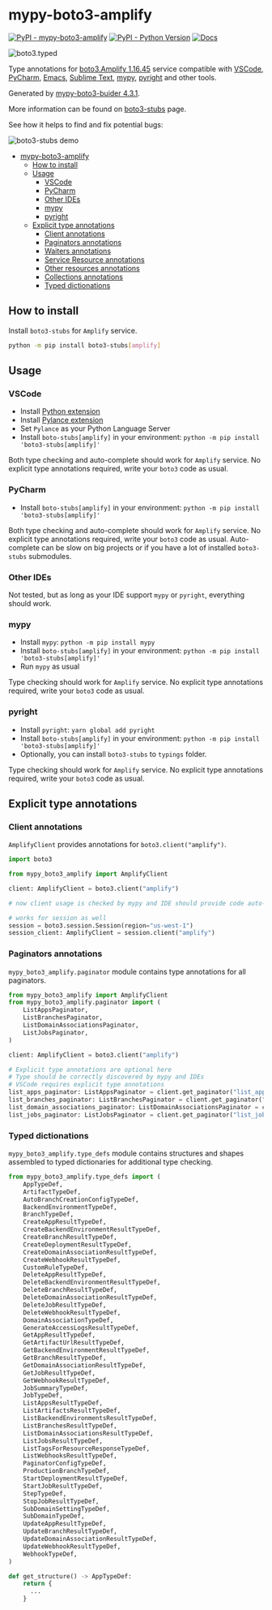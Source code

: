 # mypy-boto3-amplify

[![PyPI - mypy-boto3-amplify](https://img.shields.io/pypi/v/mypy-boto3-amplify.svg?color=blue)](https://pypi.org/project/mypy-boto3-amplify)
[![PyPI - Python Version](https://img.shields.io/pypi/pyversions/mypy-boto3-amplify.svg?color=blue)](https://pypi.org/project/mypy-boto3-amplify)
[![Docs](https://img.shields.io/readthedocs/mypy-boto3-builder.svg?color=blue)](https://mypy-boto3-builder.readthedocs.io/)

![boto3.typed](https://github.com/vemel/mypy_boto3_builder/raw/master/logo.png)

Type annotations for
[boto3.Amplify 1.16.45](https://boto3.amazonaws.com/v1/documentation/api/1.16.45/reference/services/amplify.html#Amplify) service
compatible with
[VSCode](https://code.visualstudio.com/),
[PyCharm](https://www.jetbrains.com/pycharm/),
[Emacs](https://www.gnu.org/software/emacs/),
[Sublime Text](https://www.sublimetext.com/),
[mypy](https://github.com/python/mypy),
[pyright](https://github.com/microsoft/pyright)
and other tools.

Generated by [mypy-boto3-buider 4.3.1](https://github.com/vemel/mypy_boto3_builder).

More information can be found on [boto3-stubs](https://pypi.org/project/boto3-stubs/) page.

See how it helps to find and fix potential bugs:

![boto3-stubs demo](https://github.com/vemel/mypy_boto3_builder/raw/master/demo.gif)

- [mypy-boto3-amplify](#mypy-boto3-amplify)
  - [How to install](#how-to-install)
  - [Usage](#usage)
    - [VSCode](#vscode)
    - [PyCharm](#pycharm)
    - [Other IDEs](#other-ides)
    - [mypy](#mypy)
    - [pyright](#pyright)
  - [Explicit type annotations](#explicit-type-annotations)
    - [Client annotations](#client-annotations)
    - [Paginators annotations](#paginators-annotations)
    - [Waiters annotations](#waiters-annotations)
    - [Service Resource annotations](#service-resource-annotations)
    - [Other resources annotations](#other-resources-annotations)
    - [Collections annotations](#collections-annotations)
    - [Typed dictionations](#typed-dictionations)

## How to install

Install `boto3-stubs` for `Amplify` service.

```bash
python -m pip install boto3-stubs[amplify]
```

## Usage

### VSCode

- Install [Python extension](https://marketplace.visualstudio.com/items?itemName=ms-python.python)
- Install [Pylance extension](https://marketplace.visualstudio.com/items?itemName=ms-python.vscode-pylance)
- Set `Pylance` as your Python Language Server
- Install `boto-stubs[amplify]` in your environment: `python -m pip install 'boto3-stubs[amplify]'`

Both type checking and auto-complete should work for `Amplify` service.
No explicit type annotations required, write your `boto3` code as usual.

### PyCharm

- Install `boto-stubs[amplify]` in your environment: `python -m pip install 'boto3-stubs[amplify]'`

Both type checking and auto-complete should work for `Amplify` service.
No explicit type annotations required, write your `boto3` code as usual.
Auto-complete can be slow on big projects or if you have a lot of installed `boto3-stubs` submodules.

### Other IDEs

Not tested, but as long as your IDE support `mypy` or `pyright`, everything should work.

### mypy

- Install `mypy`: `python -m pip install mypy`
- Install `boto-stubs[amplify]` in your environment: `python -m pip install 'boto3-stubs[amplify]'`
- Run `mypy` as usual

Type checking should work for `Amplify` service.
No explicit type annotations required, write your `boto3` code as usual.

### pyright

- Install `pyright`: `yarn global add pyright`
- Install `boto-stubs[amplify]` in your environment: `python -m pip install 'boto3-stubs[amplify]'`
- Optionally, you can install `boto3-stubs` to `typings` folder.

Type checking should work for `Amplify` service.
No explicit type annotations required, write your `boto3` code as usual.

## Explicit type annotations

### Client annotations

`AmplifyClient` provides annotations for `boto3.client("amplify")`.

```python
import boto3

from mypy_boto3_amplify import AmplifyClient

client: AmplifyClient = boto3.client("amplify")

# now client usage is checked by mypy and IDE should provide code auto-complete

# works for session as well
session = boto3.session.Session(region="us-west-1")
session_client: AmplifyClient = session.client("amplify")
```

### Paginators annotations

`mypy_boto3_amplify.paginator` module contains type annotations for all paginators.

```python
from mypy_boto3_amplify import AmplifyClient
from mypy_boto3_amplify.paginator import (
    ListAppsPaginator,
    ListBranchesPaginator,
    ListDomainAssociationsPaginator,
    ListJobsPaginator,
)

client: AmplifyClient = boto3.client("amplify")

# Explicit type annotations are optional here
# Type should be correctly discovered by mypy and IDEs
# VSCode requires explicit type annotations
list_apps_paginator: ListAppsPaginator = client.get_paginator("list_apps")
list_branches_paginator: ListBranchesPaginator = client.get_paginator("list_branches")
list_domain_associations_paginator: ListDomainAssociationsPaginator = client.get_paginator("list_domain_associations")
list_jobs_paginator: ListJobsPaginator = client.get_paginator("list_jobs")
```







### Typed dictionations

`mypy_boto3_amplify.type_defs` module contains structures and shapes assembled
to typed dictionaries for additional type checking.

```python
from mypy_boto3_amplify.type_defs import (
    AppTypeDef,
    ArtifactTypeDef,
    AutoBranchCreationConfigTypeDef,
    BackendEnvironmentTypeDef,
    BranchTypeDef,
    CreateAppResultTypeDef,
    CreateBackendEnvironmentResultTypeDef,
    CreateBranchResultTypeDef,
    CreateDeploymentResultTypeDef,
    CreateDomainAssociationResultTypeDef,
    CreateWebhookResultTypeDef,
    CustomRuleTypeDef,
    DeleteAppResultTypeDef,
    DeleteBackendEnvironmentResultTypeDef,
    DeleteBranchResultTypeDef,
    DeleteDomainAssociationResultTypeDef,
    DeleteJobResultTypeDef,
    DeleteWebhookResultTypeDef,
    DomainAssociationTypeDef,
    GenerateAccessLogsResultTypeDef,
    GetAppResultTypeDef,
    GetArtifactUrlResultTypeDef,
    GetBackendEnvironmentResultTypeDef,
    GetBranchResultTypeDef,
    GetDomainAssociationResultTypeDef,
    GetJobResultTypeDef,
    GetWebhookResultTypeDef,
    JobSummaryTypeDef,
    JobTypeDef,
    ListAppsResultTypeDef,
    ListArtifactsResultTypeDef,
    ListBackendEnvironmentsResultTypeDef,
    ListBranchesResultTypeDef,
    ListDomainAssociationsResultTypeDef,
    ListJobsResultTypeDef,
    ListTagsForResourceResponseTypeDef,
    ListWebhooksResultTypeDef,
    PaginatorConfigTypeDef,
    ProductionBranchTypeDef,
    StartDeploymentResultTypeDef,
    StartJobResultTypeDef,
    StepTypeDef,
    StopJobResultTypeDef,
    SubDomainSettingTypeDef,
    SubDomainTypeDef,
    UpdateAppResultTypeDef,
    UpdateBranchResultTypeDef,
    UpdateDomainAssociationResultTypeDef,
    UpdateWebhookResultTypeDef,
    WebhookTypeDef,
)

def get_structure() -> AppTypeDef:
    return {
      ...
    }
```

